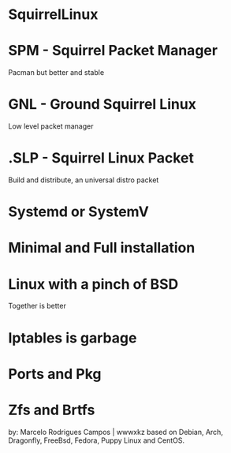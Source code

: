 # SquirrelLinux


# SPM - Squirrel Packet Manager
Pacman but better and stable

# GNL - Ground Squirrel Linux
Low level packet manager

# .SLP - Squirrel Linux Packet
Build and distribute, an universal distro packet

# Systemd or SystemV

# Minimal and Full installation

# Linux with a pinch of BSD
Together is better

# Iptables is garbage

# Ports and Pkg

# Zfs and Brtfs


by: Marcelo Rodrigues Campos | wwwxkz
based on Debian, Arch, Dragonfly, FreeBsd, Fedora, Puppy Linux and CentOS.

